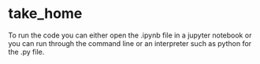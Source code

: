 # take_home


To run the code you can either open the .ipynb file in a jupyter notebook or you can run through the command line or an interpreter such as python for the .py file.